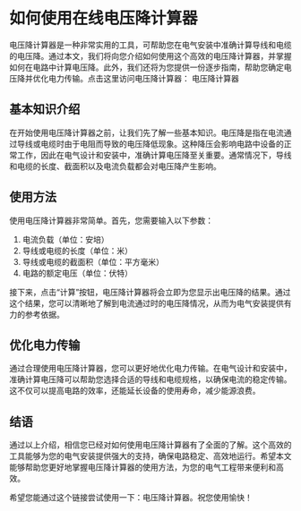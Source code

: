 如何使用在线电压降计算器
============

电压降计算器是一种非常实用的工具，可帮助您在电气安装中准确计算导线和电缆的电压降。通过本文，我们将向您介绍如何使用这个高效的电压降计算器，并掌握如何在电路中计算电压降。此外，我们还将为您提供一份逐步指南，帮助您确定电压降并优化电力传输。点击这里访问电压降计算器： 电压降计算器

基本知识介绍
------

在开始使用电压降计算器之前，让我们先了解一些基本知识。电压降是指在电流通过导线或电缆时由于电阻而导致的电压降低现象。这种降压会影响电路中设备的正常工作，因此在电气设计和安装中，准确计算电压降至关重要。通常情况下，导线和电缆的长度、截面积以及电流负载都会对电压降产生影响。

使用方法
----

使用电压降计算器非常简单。首先，您需要输入以下参数：

1. 电流负载（单位：安培）
2. 导线或电缆的长度（单位：米）
3. 导线或电缆的截面积（单位：平方毫米）
4. 电路的额定电压（单位：伏特）

接下来，点击“计算”按钮，电压降计算器将会立即为您显示出电压降的结果。通过这个结果，您可以清晰地了解到电流通过时的电压降情况，从而为电气安装提供有力的参考依据。

优化电力传输
------

通过合理使用电压降计算器，您可以更好地优化电力传输。在电气设计和安装中，准确计算电压降可以帮助您选择合适的导线和电缆规格，以确保电流的稳定传输。这不仅可以提高电路的效率，还能延长设备的使用寿命，减少能源浪费。

结语
--

通过以上介绍，相信您已经对如何使用电压降计算器有了全面的了解。这个高效的工具能够为您的电气安装提供强大的支持，确保电路稳定、高效地运行。希望本文能够帮助您更好地掌握电压降计算器的使用方法，为您的电气工程带来便利和高效。

希望您能通过这个链接尝试使用一下：电压降计算器。祝您使用愉快！